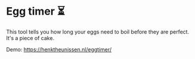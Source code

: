 # Egg timer ⏳

This tool tells you how long your eggs need to boil before they are perfect. It's a piece of cake.

Demo: https://henktheunissen.nl/eggtimer/
